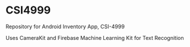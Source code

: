 # CSI4999
Repository for Android Inventory App, CSI-4999

Uses CameraKit and Firebase Machine Learning Kit for Text Recognition